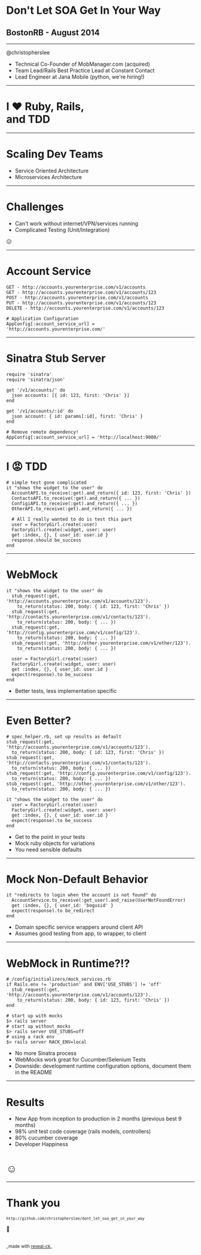# Don't Let SOA Get In Your Way

## BostonRB - August 2014
---
@christopherslee


* Technical Co-Founder of MobManager.com (acquired)
* Team Lead/Rails Best Practice Lead at Constant Contact
* Lead Engineer at Jana Mobile (python, we're hiring!)


---
# I :heart: Ruby, Rails, <br/> and TDD

---
# Scaling Dev Teams
* Service Oriented Architecture
* Microservices Architecture

---
# Challenges
* Can't work without internet/VPN/services running
* Complicated Testing (Unit/Integration)

:expressionless:

---
# Account Service
```code
GET - http://accounts.yourenterprise.com/v1/accounts
GET - http://accounts.yourenterprise.com/v1/accounts/123
POST - http://accounts.yourenterprise.com/v1/accounts
PUT - http://accounts.yourenterprise.com/v1/accounts/123
DELETE - http://accounts.yourenterprise.com/v1/accounts/123

# Application Configuration
AppConfig[:account_service_url] = 'http://accounts.yourenterprise.com/'
```

---
# Sinatra Stub Server

```code
require 'sinatra'
require 'sinatra/json'

get '/v1/accounts/' do
  json accounts: [{ id: 123, first: 'Chris' }]
end

get '/v1/accounts/:id' do
  json account: { id: params[:id], first: 'Chris' }
end
```

```code
# Remove remote dependency!
AppConfig[:account_service_url] = 'http://localhost:9000/'
```

---
# I :rage: TDD
```code
# simple test gone complicated
it "shows the widget to the user" do
  AccountAPI.to_receive(:get).and_return({ id: 123, first: 'Chris' })
  ContactsAPI.to_receive(:get).and_return({ ... })
  ConfigiAPI.to_receive(:get).and_return({ ... })
  OtherAPI.to_receive(:get).and_return({ ... })

  # All I really wanted to do is test this part
  user = FactoryGirl.create(:user)
  FactoryGirl.create(:widget, user: user)
  get :index, {}, { user_id: user.id }
  response.should be_success
end
```

---
# WebMock
```code
it "shows the widget to the user" do
  stub_request(:get, 'http://accounts.yourenterprise.com/v1/accounts/123').
    to_return(status: 200, body: { id: 123, first: 'Chris' })
  stub_request(:get, 'http://contacts.yourenterprise.com/v1/contacts/123').
    to_return(status: 200, body: { ... })
  stub_request(:get, 'http://config.yourenterprise.com/v1/config/123').
    to_return(status: 200, body: { ... })
  stub_request(:get, 'http://other.yourenterprise.com/v1/other/123').
    to_return(status: 200, body: { ... })

  user = FactoryGirl.create(:user)
  FactoryGirl.create(:widget, user: user)
  get :index, {}, { user_id: user.id }
  expect(response).to be_success
end
```
* Better tests, less implementation specific

---
# Even Better?
```code
# spec_helper.rb, set up results as default
stub_request(:get, 'http://accounts.yourenterprise.com/v1/accounts/123').
  to_return(status: 200, body: { id: 123, first: 'Chris' })
stub_request(:get, 'http://contacts.yourenterprise.com/v1/contacts/123').
  to_return(status: 200, body: { ... })
stub_request(:get, 'http://config.yourenterprise.com/v1/config/123').
  to_return(status: 200, body: { ... })
stub_request(:get, 'http://other.yourenterprise.com/v1/other/123').
  to_return(status: 200, body: { ... })

it "shows the widget to the user" do
  user = FactoryGirl.create(:user)
  FactoryGirl.create(:widget, user: user)
  get :index, {}, { user_id: user.id }
  expect(response).to be_success
end
```
* Get to the point in your tests
* Mock ruby objects for variations
* You need sensible defaults

---
# Mock Non-Default Behavior

```code
it "redirects to login when the account is not found" do
  AccountService.to_receive(:get_user).and_raise(UserNotFoundError)
  get :index, {}, { user_id: 'bogusid' }
  expect(response).to be_redirect
end
```

* Domain specific service wrappers around client API
* Assumes good testing from app, to wrapper, to client

---
# WebMock in Runtime?!?
```code
# /config/initializers/mock_services.rb
if Rails.env != 'production' and ENV['USE_STUBS'] != 'off'
  stub_request(:get, 'http://accounts.yourenterprise.com/v1/accounts/123').
    to_return(status: 200, body: { id: 123, first: 'Chris' })
end

# start up with mocks
$> rails server
# start up without mocks
$> rails server USE_STUBS=off
# using a rack env
$> rails server RACK_ENV=local
```
* No more Sinatra process
* WebMocks work great for Cucumber/Selenium Tests
* Downside: development runtime configuration options, document them in the README

---
# Results
* New App from inception to production in 2 months (previous best 9 months)
* 98% unit test code coverage (rails models, controllers)
* 80% cucumber coverage
* Developer Happiness

# :relaxed:

---
# Thank you

<small>`http://github.com/christopherslee/dont_let_soa_get_in_your_way`</small>

:octopus:

<br />
<small>_made with <a href="http://jedcn.github.io/reveal-ck">reveal-ck</a>_</small>
